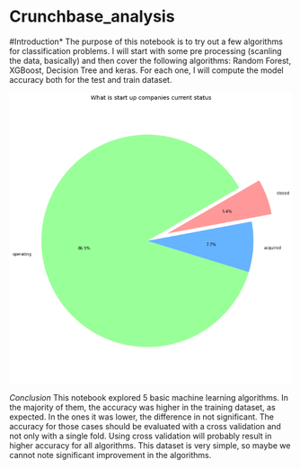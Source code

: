 # Crunchbase_analysis
#Introduction*
The purpose of this notebook is to try out a few algorithms for classification problems. I will start with some pre processing (scanling the data, basically) and then cover the following algorithms: Random Forest, XGBoost, Decision Tree and keras. For each one, I will compute the model accuracy both for the test and train dataset.

![](https://github.com/MariaCruzg/Crunchbase_analysis/blob/master/images/Statup%20Companies.png)

*Conclusion*
This notebook explored 5 basic machine learning algorithms. In the majority of them, the accuracy was higher in the training dataset, as expected. In the ones it was lower, the difference in not significant. The accuracy for those cases should be evaluated with a cross validation and not only with a single fold. Using cross validation will probably result in higher accuracy for all algorithms. This dataset is very simple, so maybe we cannot note significant improvement in the algorithms.
